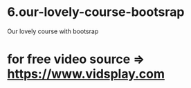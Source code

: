 # 6.our-lovely-course-bootsrap
 Our lovely course with bootsrap

# for free video source => https://www.vidsplay.com